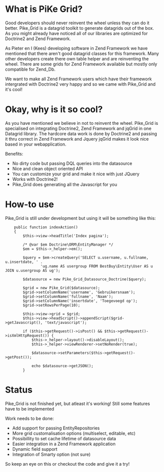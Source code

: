 # What is PiKe Grid? #

Good developers should never reinvent the wheel unless they can do it better. Pike\_Grid is a datagrid toolkit to generate datagrids out of the box. As you might already have noticed all of our libraries are optimized for Doctrine2 and Zend Framework.

As Pieter en I (Kees) developing software in Zend Framework we have mentioned that there aren't good datagrid classes for this framework. Many other developers create there own table helper and are reinventing the wheel. There are some grids for Zend Framework available but mostly only compatible for Zend\_Db.

We want to make all Zend Framework users which have their framework intergrated with Doctrine2 very happy and so we came with Pike\_Grid and it's cool!

# Okay, why is it so cool? #

As you have mentioned we believe in not to reinvent the wheel. Pike\_Grid is specialised on integrating Doctrine2, Zend Framework and jqGrid in one Datagrid library. The hardcore data work is done by Doctrine2 and passing it thru correct in Zend Framework and Jquery jqGrid makes it look nice based in your webapplication.

Benefits:

  * No dirty code but passing DQL queries into the datasource
  * Nice and clean object oriented API
  * You can customize your grid and make it nice with just JQuery
  * Works with Doctrine2!
  * Pike\_Grid does generating all the Javascript for you

# How-to use #

Pike\_Grid is still under development but using it will be something like this:

```
    public function indexAction()
    {
        $this->view->headTitle('Index pagina');

        /* @var $em Doctrine\ORM\EntityManager */
        $em = $this->_helper->em();
        
        $query = $em->createQuery('SELECT u.username, u.fullname, u.insertdate, ' . 
                'ug.name AS usergroup FROM BestBuy\Entity\User AS u JOIN u.usergroup AS ug');
                     
        $datasource = new Pike_Grid_Datasource_Doctrine($query);
        
        $grid = new Pike_Grid($datasource);
        $grid->setColumnName('username', 'Gebruikersnaam');
        $grid->setColumnName('fullname', 'Naam');
        $grid->setColumnName('insertdate', 'Toegevoegd op');
        $grid->setRowsPerPage(10);
      
        $this->view->grid = $grid;
        $this->view->headScript()->appendScript($grid->getJavascript(), 'text/javascript');

        if ($this->getRequest()->isPost() && $this->getRequest()->isXmlHttpRequest()) {
            $this->_helper->layout()->disableLayout();
            $this->_helper->viewRenderer->setNoRender(true);
            
            $datasource->setParameters($this->getRequest()->getPost());
            
            echo $datasource->getJSON();        
        }
```

# Status #

Pike\_Grid is not finished yet, but atleast it's working! Still some features have to be implemented

Work needs to be done:
  * Add support for passing EntityRepositories
  * More grid customalisation options (multiselect, editable, etc)
  * Possibillity to set cache lifetime of datasource data
  * Easier integration in a Zend Framework application
  * Dynamic field support
  * Integration of Smarty option (not sure)

So keep an eye on this or checkout the code and give it a try!